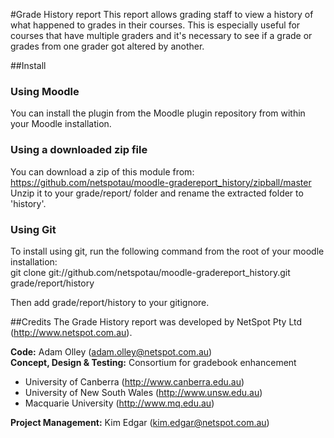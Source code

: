 #Grade History report
This report allows grading staff to view a history of what happened to grades in their courses. This is especially useful for courses that have multiple graders and it's necessary to see if a grade or grades from one grader got altered by another.

##Install
### Using Moodle
You can install the plugin from the Moodle plugin repository from within your Moodle installation.
### Using a downloaded zip file
You can download a zip of this module from: https://github.com/netspotau/moodle-gradereport_history/zipball/master  
Unzip it to your grade/report/ folder and rename the extracted folder to 'history'.
### Using Git
To install using git, run the following command from the root of your moodle installation:  
git clone git://github.com/netspotau/moodle-gradereport_history.git grade/report/history  

Then add grade/report/history to your gitignore.

##Credits
The Grade History report was developed by NetSpot Pty Ltd (http://www.netspot.com.au).

**Code:** Adam Olley (adam.olley@netspot.com.au)  
**Concept, Design & Testing:** Consortium for gradebook enhancement  

- University of Canberra (http://www.canberra.edu.au)
- University of New South Wales (http://www.unsw.edu.au)
- Macquarie University (http://www.mq.edu.au)

**Project Management:** Kim Edgar (kim.edgar@netspot.com.au)
